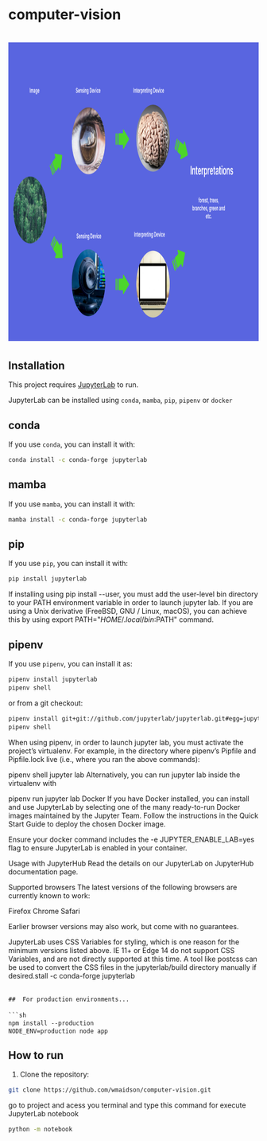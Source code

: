 # computer-vision

<h1 align="center">
    <img alt="computerVision" src=".github/img.PNG" height="600px" />
</h1>

## Installation

This project requires [JupyterLab](https://nodejs.org/) to run.

JupyterLab can be installed using `conda`, `mamba`, `pip`, `pipenv` or `docker`

## conda
If you use `conda`, you can install it with:
```sh
conda install -c conda-forge jupyterlab
```
## mamba
If you use `mamba`, you can install it with:
```sh
mamba install -c conda-forge jupyterlab
```
## pip
If you use `pip`, you can install it with:
```sh
pip install jupyterlab
```
If installing using pip install --user, you must add the user-level bin directory to your PATH environment variable in order to launch jupyter lab. If you are using a Unix derivative (FreeBSD, GNU / Linux, macOS), you can achieve this by using export PATH="$HOME/.local/bin:$PATH" command.

## pipenv
If you use `pipenv`, you can install it as:
```sh
pipenv install jupyterlab
pipenv shell
```
or from a git checkout:
```sh
pipenv install git+git://github.com/jupyterlab/jupyterlab.git#egg=jupyterlab
pipenv shell
```
When using pipenv, in order to launch jupyter lab, you must activate the project’s virtualenv. For example, in the directory where pipenv’s Pipfile and Pipfile.lock live (i.e., where you ran the above commands):

pipenv shell
jupyter lab
Alternatively, you can run jupyter lab inside the virtualenv with

pipenv run jupyter lab
Docker
If you have Docker installed, you can install and use JupyterLab by selecting one of the many ready-to-run Docker images maintained by the Jupyter Team. Follow the instructions in the Quick Start Guide to deploy the chosen Docker image.

Ensure your docker command includes the -e JUPYTER_ENABLE_LAB=yes flag to ensure JupyterLab is enabled in your container.

Usage with JupyterHub
Read the details on our JupyterLab on JupyterHub documentation page.

Supported browsers
The latest versions of the following browsers are currently known to work:

Firefox
Chrome
Safari

Earlier browser versions may also work, but come with no guarantees.

JupyterLab uses CSS Variables for styling, which is one reason for the minimum versions listed above. IE 11+ or Edge 14 do not support CSS Variables, and are not directly supported at this time. A tool like postcss can be used to convert the CSS files in the jupyterlab/build directory manually if desired.stall -c conda-forge jupyterlab
```

##  For production environments...

```sh
npm install --production
NODE_ENV=production node app
```
## How to run
1. Clone the repository:
```sh
git clone https://github.com/wmaidson/computer-vision.git
```
go to project and acess you terminal and type this command for execute  JupyterLab notebook
```sh
python -m notebook
```
